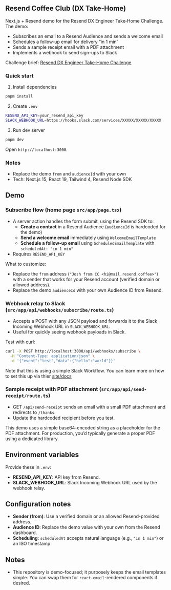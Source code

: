 ## Resend Coffee Club (DX Take‑Home)

Next.js + Resend demo for the Resend DX Engineer Take‑Home Challenge. The demo:

- Subscribes an email to a Resend Audience and sends a welcome email
- Schedules a follow‑up email for delivery “in 1 min”
- Sends a sample receipt email with a PDF attachment
- Implements a webhook to send sign-ups to Slack

Challenge brief: [Resend DX Engineer Take‑Home Challenge](https://resend.notion.site/DX-Engineer-Take-Home-Challenge-107c40d6c4ef80d9beacde49b2f9c9b4)

### Quick start

1. Install dependencies

```bash
pnpm install
```

2. Create `.env`

```bash
RESEND_API_KEY=your_resend_api_key
SLACK_WEBHOOK_URL=https://hooks.slack.com/services/XXXXX/XXXXX/XXXXX
```

3. Run dev server

```bash
pnpm dev
```

Open `http://localhost:3000`.

### Notes

- Replace the demo `from` and `audienceId` with your own
- Tech: Next.js 15, React 19, Tailwind 4, Resend Node SDK

## Demo

### Subscribe flow (home page `src/app/page.tsx`)

- A server action handles the form submit, using the Resend SDK to:
  - **Create a contact** in a Resend Audience (`audienceId` is hardcoded for the demo)
  - **Send a welcome email** immediately using `WelcomeEmailTemplate`
  - **Schedule a follow-up email** using `ScheduledEmailTemplate` with `scheduledAt: "in 1 min"`
- Requires `RESEND_API_KEY`

What to customize:

- Replace the `from` address (`"Josh from CC <hi@mail.resend.coffee>"`) with a sender that works for your Resend account (verified domain or allowed address).
- Replace the demo `audienceId` with your own Audience ID from Resend.

### Webhook relay to Slack (`src/app/api/webhooks/subscribe/route.ts`)

- Accepts a POST with any JSON payload and forwards it to the Slack Incoming Webhook URL in `SLACK_WEBHOOK_URL`.
- Useful for quickly seeing webhook payloads in Slack.

Test with curl:

```bash
curl -X POST http://localhost:3000/api/webhooks/subscribe \
  -H "Content-Type: application/json" \
  -d '{"event":"test","data":{"hello":"world"}}'
```

Note that this is using a simple Slack Workflow. You can learn more on how to set this up via thier [site/docs](https://slack.com/features/workflow-automation)

### Sample receipt with PDF attachment (`src/app/api/send-receipt/route.ts`)

- GET `/api/send-receipt` sends an email with a small PDF attachment and redirects to `/thanks`.
- Update the hardcoded recipient before you test.

This demo uses a simple base64-encoded string as a placeholder for the PDF attachment. For production, you’d typically generate a proper PDF using a dedicated library.

## Environment variables

Provide these in `.env`:

- **RESEND_API_KEY**: API key from Resend.
- **SLACK_WEBHOOK_URL**: Slack Incoming Webhook URL used by the webhook relay.

## Configuration notes

- **Sender (from)**: Use a verified domain or an allowed Resend-provided address.
- **Audience ID**: Replace the demo value with your own from the Resend dashboard.
- **Scheduling**: `scheduledAt` accepts natural language (e.g., `"in 1 min"`) or an ISO timestamp.

## Notes

- This repository is demo-focused; it purposely keeps the email templates simple. You can swap them for `react-email`-rendered components if desired.
